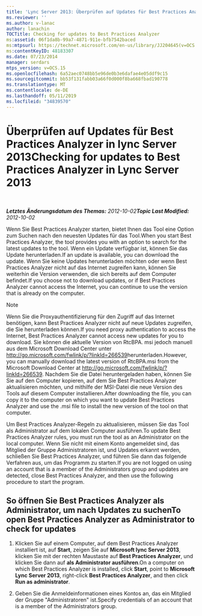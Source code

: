```yaml
---
title: 'Lync Server 2013: Überprüfen auf Updates für Best Practices Analyzer'
ms.reviewer: ''
ms.author: v-lanac
author: lanachin
TOCTitle: Checking for updates to Best Practices Analyzer
ms:assetid: 06f1da8b-99a7-4871-911e-bfb7542baced
ms:mtpsurl: https://technet.microsoft.com/en-us/library/JJ204645(v=OCS.15)
ms:contentKeyID: 48183307
ms.date: 07/23/2014
manager: serdars
mtps_version: v=OCS.15
ms.openlocfilehash: 6a52aec0748bb5e96de0b3e6dafae4e05ddf9c15
ms.sourcegitcommit: bb53f131fabb03a66f0d000f8ba668fbad190778
ms.translationtype: MT
ms.contentlocale: de-DE
ms.lasthandoff: 05/11/2019
ms.locfileid: "34839570"
---
```

<div data-xmlns="http://www.w3.org/1999/xhtml">

<div class="topic" data-xmlns="http://www.w3.org/1999/xhtml" data-msxsl="urn:schemas-microsoft-com:xslt" data-cs="http://msdn.microsoft.com/en-us/">

<div data-asp="http://msdn2.microsoft.com/asp">

# <a name="checking-for-updates-to-best-practices-analyzer-in-lync-server-2013"></a><span data-ttu-id="1c9ce-102">Überprüfen auf Updates für Best Practices Analyzer in lync Server 2013</span><span class="sxs-lookup"><span data-stu-id="1c9ce-102">Checking for updates to Best Practices Analyzer in Lync Server 2013</span></span>

</div>

<div id="mainSection">

<div id="mainBody">

<span> </span>

<span data-ttu-id="1c9ce-103">_**Letztes Änderungsdatum des Themas:** 2012-10-02_</span><span class="sxs-lookup"><span data-stu-id="1c9ce-103">_**Topic Last Modified:** 2012-10-02_</span></span>

<span data-ttu-id="1c9ce-104">Wenn Sie Best Practices Analyzer starten, bietet Ihnen das Tool eine Option zum Suchen nach den neuesten Updates für das Tool.</span><span class="sxs-lookup"><span data-stu-id="1c9ce-104">When you start Best Practices Analyzer, the tool provides you with an option to search for the latest updates to the tool.</span></span> <span data-ttu-id="1c9ce-105">Wenn ein Update verfügbar ist, können Sie das Update herunterladen.</span><span class="sxs-lookup"><span data-stu-id="1c9ce-105">If an update is available, you can download the update.</span></span> <span data-ttu-id="1c9ce-106">Wenn Sie keine Updates herunterladen möchten oder wenn Best Practices Analyzer nicht auf das Internet zugreifen kann, können Sie weiterhin die Version verwenden, die sich bereits auf dem Computer befindet.</span><span class="sxs-lookup"><span data-stu-id="1c9ce-106">If you choose not to download updates, or if Best Practices Analyzer cannot access the Internet, you can continue to use the version that is already on the computer.</span></span>

<div>


> [!NOTE]  
> <span data-ttu-id="1c9ce-107">Wenn Sie die Proxyauthentifizierung für den Zugriff auf das Internet benötigen, kann Best Practices Analyzer nicht auf neue Updates zugreifen, die Sie herunterladen können.</span><span class="sxs-lookup"><span data-stu-id="1c9ce-107">If you need proxy authentication to access the Internet, Best Practices Analyzer cannot access new updates for you to download.</span></span> <span data-ttu-id="1c9ce-108">Sie können die aktuelle Version von RtcBPA. msi jedoch manuell aus dem Microsoft Download Center unter <A href="http://go.microsoft.com/fwlink/p/?linkid=266539">http://go.microsoft.com/fwlink/p/?linkId=266539</A>herunterladen.</span><span class="sxs-lookup"><span data-stu-id="1c9ce-108">However, you can manually download the latest version of RtcBPA.msi from the Microsoft Download Center at <A href="http://go.microsoft.com/fwlink/p/?linkid=266539">http://go.microsoft.com/fwlink/p/?linkId=266539</A>.</span></span> <span data-ttu-id="1c9ce-109">Nachdem Sie die Datei heruntergeladen haben, können Sie Sie auf den Computer kopieren, auf dem Sie Best Practices Analyzer aktualisieren möchten, und mithilfe der MSI-Datei die neue Version des Tools auf diesem Computer installieren.</span><span class="sxs-lookup"><span data-stu-id="1c9ce-109">After downloading the file, you can copy it to the computer on which you want to update Best Practices Analyzer and use the .msi file to install the new version of the tool on that computer.</span></span>



</div>

<span data-ttu-id="1c9ce-110">Um Best Practices Analyzer-Regeln zu aktualisieren, müssen Sie das Tool als Administrator auf dem lokalen Computer ausführen.</span><span class="sxs-lookup"><span data-stu-id="1c9ce-110">To update Best Practices Analyzer rules, you must run the tool as an Administrator on the local computer.</span></span> <span data-ttu-id="1c9ce-111">Wenn Sie nicht mit einem Konto angemeldet sind, das Mitglied der Gruppe Administratoren ist, und Updates erkannt werden, schließen Sie Best Practices Analyzer, und führen Sie dann das folgende Verfahren aus, um das Programm zu starten.</span><span class="sxs-lookup"><span data-stu-id="1c9ce-111">If you are not logged on using an account that is a member of the Administrators group and updates are detected, close Best Practices Analyzer, and then use the following procedure to start the program.</span></span>

<div>

## <a name="to-open-best-practices-analyzer-as-administrator-to-check-for-updates"></a><span data-ttu-id="1c9ce-112">So öffnen Sie Best Practices Analyzer als Administrator, um nach Updates zu suchen</span><span class="sxs-lookup"><span data-stu-id="1c9ce-112">To open Best Practices Analyzer as Administrator to check for updates</span></span>

1.  <span data-ttu-id="1c9ce-113">Klicken Sie auf einem Computer, auf dem Best Practices Analyzer installiert ist, auf **Start**, zeigen Sie auf **Microsoft lync Server 2013**, klicken Sie mit der rechten Maustaste auf **Best Practices Analyzer**, und klicken Sie dann auf **als Administrator ausführen**.</span><span class="sxs-lookup"><span data-stu-id="1c9ce-113">On a computer on which Best Practices Analyzer is installed, click **Start**, point to **Microsoft Lync Server 2013**, right-click **Best Practices Analyzer**, and then click **Run as administrator**.</span></span>

2.  <span data-ttu-id="1c9ce-114">Geben Sie die Anmeldeinformationen eines Kontos an, das ein Mitglied der Gruppe "Administratoren" ist.</span><span class="sxs-lookup"><span data-stu-id="1c9ce-114">Specify credentials of an account that is a member of the Administrators group.</span></span>

</div>

</div>

<span> </span>

</div>

</div>

</div>

